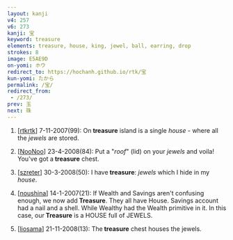 ```yaml
---
layout: kanji
v4: 257
v6: 273
kanji: 宝
keyword: treasure
elements: treasure, house, king, jewel, ball, earring, drop
strokes: 8
image: E5AE9D
on-yomi: ホウ
redirect_to: https://hochanh.github.io/rtk/宝
kun-yomi: たから
permalink: /宝/
redirect_from:
 - /273/
prev: 玉
next: 珠
---
```


1) [<a href="http://kanji.koohii.com/profile/rtkrtk">rtkrtk</a>] 7-11-2007(99): On<strong> treasure</strong> island is a single <em>house</em> - where all the <em> jewels</em> are stored.

2) [<a href="http://kanji.koohii.com/profile/NooNoo">NooNoo</a>] 23-4-2008(84): Put a &quot;<em>roof</em>&quot; (lid) on your <em>jewels</em> and voila! You&#039;ve got a<strong> treasure</strong> chest.

3) [<a href="http://kanji.koohii.com/profile/szreter">szreter</a>] 30-3-2008(50): I have<strong> treasure</strong>: <em>jewels</em> which I hide in my <em>house</em>.

4) [<a href="http://kanji.koohii.com/profile/noushina">noushina</a>] 14-1-2007(21): If Wealth and Savings aren&#039;t confusing enough, we now add<strong> Treasure</strong>. They all have House. Savings account had a nail and a shell. While Wealthy had the Wealth primitive in it. In this case, our<strong> Treasure</strong> is a HOUSE full of JEWELS.

5) [<a href="http://kanji.koohii.com/profile/liosama">liosama</a>] 21-11-2008(13): The<strong> treasure</strong> chest houses the jewels.

